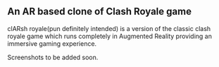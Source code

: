 ## An AR based clone of Clash Royale game

clARsh royale(pun definitely intended) is a version of the classic clash royale game which runs completely in Augmented Reality providing an immersive gaming experience.

Screenshots to be added soon.